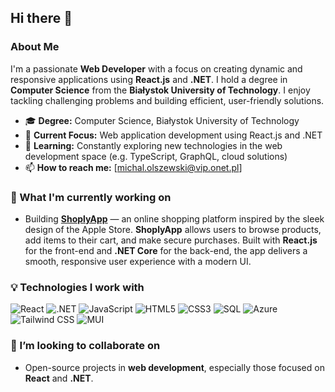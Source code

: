 ## Hi there 👋

### About Me
I'm a passionate **Web Developer** with a focus on creating dynamic and responsive applications using **React.js** and **.NET**. I hold a degree in **Computer Science** from the **Białystok University of Technology**. I enjoy tackling challenging problems and building efficient, user-friendly solutions. 

- 🎓 **Degree:** Computer Science, Białystok University of Technology
- 💼 **Current Focus:** Web application development using React.js and .NET
- 🌱 **Learning:** Constantly exploring new technologies in the web development space (e.g. TypeScript, GraphQL, cloud solutions)
- 📫 **How to reach me:** [michal.olszewski@vip.onet.pl]

### 🔭 What I'm currently working on
- Building **[ShoplyApp](https://github.com/molszewskii/Shoply)** — an online shopping platform inspired by the sleek design of the Apple Store. **ShoplyApp** allows users to browse products, add items to their cart, and make secure purchases. Built with **React.js** for the front-end and **.NET Core** for the back-end, the app delivers a smooth, responsive user experience with a modern UI.

### 💡 Technologies I work with
![React](https://img.shields.io/badge/-React-61DAFB?logo=react&logoColor=white&style=flat)
![.NET](https://img.shields.io/badge/-NET-512BD4?logo=dotnet&logoColor=white&style=flat)
![JavaScript](https://img.shields.io/badge/-JavaScript-F7DF1E?logo=javascript&logoColor=black&style=flat)
![HTML5](https://img.shields.io/badge/-HTML5-E34F26?logo=html5&logoColor=white&style=flat)
![CSS3](https://img.shields.io/badge/-CSS3-1572B6?logo=css3&logoColor=white&style=flat)
![SQL](https://img.shields.io/badge/-SQL-4479A1?logo=MySQL&logoColor=white&style=flat)
![Azure](https://img.shields.io/badge/-Azure-0078D4?logo=azure&logoColor=white&style=flat)
![Tailwind CSS](https://img.shields.io/badge/-Tailwind_CSS-38B2AC?logo=tailwind-css&logoColor=white&style=flat)
![MUI](https://img.shields.io/badge/-MUI-007FFF?logo=mui&logoColor=white&style=flat)

### 👯 I’m looking to collaborate on
- Open-source projects in **web development**, especially those focused on **React** and **.NET**.

